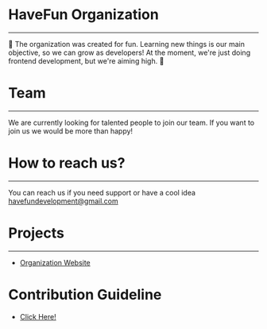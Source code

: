 # HaveFun Organization

---

:space_invader: The organization was created for fun. Learning new things is our main objective, so we can grow as developers!
At the moment, we're just doing frontend development, but we're aiming high. :space_invader:

# Team

---

We are currently looking for talented people to join our team. If you want to join us we would be more than happy!

# How to reach us?

---

You can reach us if you need support or have a cool idea
havefundevelopment@gmail.com

# Projects

---

- [Organization Website](https://github.com/HaveFunDev/HaveFun)

# Contribution Guideline

- [Click Here!](https://github.com/HaveFunDev/.github/blob/master/README.md)
